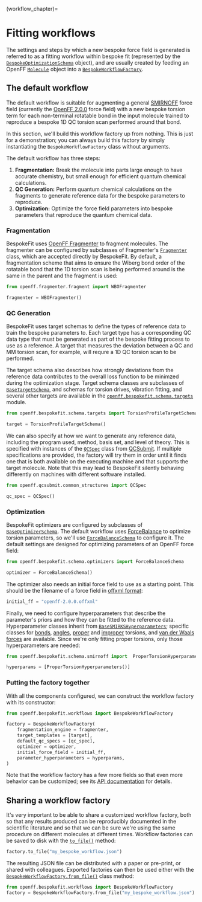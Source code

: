 (workflow_chapter)=
# Fitting workflows

The settings and steps by which a new bespoke force field is generated is referred to as a fitting workflow within 
bespoke fit (represented by the [`BespokeOptimizationSchema`] object), and are usually created by feeding an OpenFF 
[`Molecule`] object into a [`BespokeWorkflowFactory`].

[`BespokeOptimizationSchema`]: openff.bespokefit.schema.fitting.BespokeOptimizationSchema
[`BespokeWorkflowFactory`]: openff.bespokefit.workflows.bespoke.BespokeWorkflowFactory

[`Molecule`]: openff.toolkit.topology.Molecule

## The default workflow

The default workflow is suitable for augmenting a general [SMIRNOFF] force field (currently the 
[OpenFF 2.0.0] force field) with a new bespoke torsion term for each non-terminal rotatable bond 
in the input molecule trained to reproduce a bespoke 1D QC torsion scan performed around that bond. 

[SMIRNOFF]: https://openforcefield.github.io/standards/standards/smirnoff/

In this section, we'll build this workflow factory up from nothing. This is just for a demonstration; you can
always build this factory by simply instantiating the `BespokeWorkflowFactory` class without arguments.

The default workflow has three steps:

1. **Fragmentation:** Break the molecule into parts large enough to have accurate
chemistry, but small enough for efficient quantum chemical calculations.
2. **QC Generation:** Perform quantum chemical calculations on the fragments to
generate reference data for the bespoke parameters to reproduce.
3. **Optimization:** Optimize the force field parameters into bespoke parameters
that reproduce the quantum chemical data.

### Fragmentation

BespokeFit uses [OpenFF Fragmenter] to fragment molecules. The fragmenter can be configured by subclasses of 
Fragmenter's [`Fragmenter`] class, which are accepted directly by BespokeFit. By default, a fragmentation scheme that 
aims to ensure the Wiberg bond order of the rotatable bond that the 1D torsion scan is being performed around is the 
same in the parent and the fragment is used:

```python
from openff.fragmenter.fragment import WBOFragmenter

fragmenter = WBOFragmenter()
```

### QC Generation

BespokeFit uses target schemas to define the types of reference data to train the bespoke parameters to. Each target
type has a corresponding QC data type that must be generated as part of the bespoke fitting process to use as a 
reference. A target that measures the deviation between a QC and MM torsion scan, for example, will requre a 1D QC 
torsion scan to be performed. 

The target schema also describes how strongly deviations from the reference data contributes to the overall loss 
function to be minimzed during the optimization stage. Target schema classes are subclasses of [`BaseTargetSchema`], 
and schemas for torsion drives, vibration fitting, and several other targets are available in the 
[`openff.bespokefit.schema.targets`] module.

```python
from openff.bespokefit.schema.targets import TorsionProfileTargetSchema

target = TorsionProfileTargetSchema()
```

<!-- TODO: Describe the `smirk_settings` and `target_torsion_smirks` fields -->

We can also specify at how we want to generate any reference data, including the program used, method, basis set, and 
level of theory. This is specified with instances of the [`QCSpec`] class from [QCSubmit]. If multiple specifications 
are provided, the factory will try them in order until it finds one that is both available on the executing machine and 
that supports the target molecule. Note that this may lead to BespokeFit silently behaving differently on machines with 
different software installed.

```python
from openff.qcsubmit.common_structures import QCSpec

qc_spec = QCSpec()
```

[`BaseTargetSchema`]: openff.bespokefit.schema.targets.BaseTargetSchema
[`openff.bespokefit.schema.targets`]: openff.bespokefit.schema.targets
[`QCSpec`]: openff.qcsubmit.common_structures.QCSpec
[QCSubmit]: https://github.com/openforcefield/openff-qcsubmit

### Optimization

BespokeFit optimizers are configured by subclasses of [`BaseOptimizerSchema`]. The default workflow uses [ForceBalance] 
to optimize torsion parameters, so we'll use [`ForceBalanceSchema`] to configure it. The default settings are designed 
for optimizing parameters of an OpenFF force field:

```python
from openff.bespokefit.schema.optimizers import ForceBalanceSchema

optimizer = ForceBalanceSchema()
```

The optimizer also needs an initial force field to use as a starting point. This should be the filename of a force 
field in [offxml format]:

```python
initial_ff = "openff-2.0.0.offxml"
```

Finally, we need to configure hyperparameters that describe the parameter's
priors and how they can be fitted to the reference data. Hyperparameter classes
inherit from [`BaseSMIRKSHyperparameters`]; specific classes for [bonds],
[angles], [proper] and [improper] torsions, and [van der Waals forces] are
available. Since we're only fitting proper torsions, only those hyperparameters
are needed:

```python
from openff.bespokefit.schema.smirnoff import  ProperTorsionHyperparameters

hyperparams = [ProperTorsionHyperparameters()]
```

[`BaseSMIRKSHyperparameters`]: openff.bespokefit.schema.smirnoff.BaseSMIRKSHyperparameters
[bonds]: openff.bespokefit.schema.smirnoff.BondHyperparameters
[angles]: openff.bespokefit.schema.smirnoff.AngleHyperparameters
[proper]: openff.bespokefit.schema.smirnoff.ProperTorsionHyperparameters
[improper]: openff.bespokefit.schema.smirnoff.ImproperTorsionHyperparameters
[van der Waals forces]: openff.bespokefit.schema.smirnoff.VdWHyperparameters

### Putting the factory together

With all the components configured, we can construct the workflow factory with its constructor:

```python
from openff.bespokefit.workflows import BespokeWorkflowFactory

factory = BespokeWorkflowFactory(
    fragmentation_engine = fragmenter,
    target_templates = [target],
    default_qc_specs = [qc_spec],
    optimizer = optimizer,
    initial_force_field = initial_ff,
    parameter_hyperparameters = hyperparams,
)
```

Note that the workflow factory has a few more fields so that even more behavior
can be customized; see its [API documentation] for details.

[OpenFF Fragmenter]: https://github.com/openforcefield/openff-fragmenter
[`Fragmenter`]: openff.fragmenter.fragment.Fragmenter
[ForceBalance]: https://github.com/leeping/forcebalance
[`ForceBalanceSchema`]: openff.bespokefit.schema.optimizers.ForceBalanceSchema
[OpenFF 2.0.0]: https://openforcefield.org/force-fields/force-fields/#sage
[`BaseOptimizerSchema`]: openff.bespokefit.schema.optimizers.BaseOptimizerSchema
[offxml format]: https://openforcefield.github.io/standards/standards/smirnoff/
[API documentation]: openff.bespokefit.workflows.bespoke.BespokeWorkflowFactory

## Sharing a workflow factory

It's very important to be able to share a customized workflow factory, both so that 
any results produced can be reproducibly documented in the scientific literature and so
that we can be sure we're using the same procedure on different molecules at different
times. Workflow factories can be saved to disk with the [`to_file()`] method:

```python
factory.to_file("my_bespoke_workflow.json")
```

The resulting JSON file can be distributed with a paper or pre-print, or shared
with colleagues. Exported factories can then be used either with the
[`BespokeWorkflowFactory.from_file()`] class method:

```python
from openff.bespokefit.workflows import BespokeWorkflowFactory
factory = BespokeWorkflowFactory.from_file("my_bespoke_workflow.json")
```

[`to_file()`]: openff.bespokefit.workflows.bespoke.BespokeWorkflowFactory.to_file
[`BespokeWorkflowFactory.from_file()`]: openff.bespokefit.workflows.bespoke.BespokeWorkflowFactory.from_file
